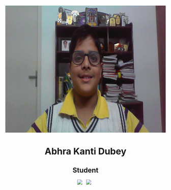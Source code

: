 <p align="center">
<img src="intro/img/abhra.jpg" height="400">

<h1 align="center">Abhra Kanti Dubey</h1>

<h2 align="center">Student</h2>

<p align='center'>
  <a href="[abhrakantidubey@gmail.com]"><img height="50" src="intro/img/gmail.png?raw=true"></a>&nbsp;&nbsp;
  <a href="https://github.com/abhrakantidubey"><img height="50" src="intro/img/website.png?raw=true"></a>&nbsp;&nbsp;
</p>
</p>
